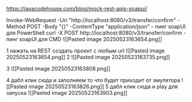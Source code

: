 https://javacodehouse.com/blog/mock-rest-apis-soapui/

Invoke-WebRequest -Uri "http://localhost:8080/v3/transfer/confirm" -Method POST -Body "{}" -ContentType "application/json" - пинг soapUI для PowerShell 
curl -X POST http://localhost:8080/v3/transfer/confirm - пинг  soapUI для CMD ![[Pasted image 20250523163654.png]]


1 нажать на REST создать проект с любым url
![[Pasted image 20250523163654.png]]
2
![[Pasted image 20250523163735.png]]

3
![[Pasted image 20250523163808.png]]

4 дабл клик сюда и заполняем то что будет приходит от эмулятора
![[Pasted image 20250523163826.png]]
5 дабл клик сюда и play для запуска
![[Pasted image 20250523163903.png]]